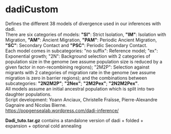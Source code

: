 # dadiCustom
Defines the different 38 models of divergence used in our inferences with dadi.  
There are six categories of models: **"SI"**: Strict Isolation, **"IM"**: Isolation with Migration, **"AM"**: Ancient Migration, **"PAM"**: Periodic Ancient Migration, **"SC"**: Secondary Contact and **"PSC"**: Periodic Secondary Contact.  
Each model comes in subcategories: "no suffix": Reference model; "ex": Exponential growth; "2N": Background selection with 2 categories of population size in the genome (we assume population size is reduced by a given factor in non-recombining regions); "2M2P": Selection against migrants with 2 categories of migration rate in the genome (we assume migration is zero in barrier regions); and the combinations between subcategories: **"2N2M2P"**; **"2Nex"**; **"2M2Pex"**; **"2N2M2Pex"**.  
All models assume an initial ancestral population which is split into two daughter populations.  
Script development: Yoann Anciaux, Christelle Fraïsse, Pierre-Alexandre Gagnaire and Nicolas Bierne.  
https://popgensealab.wordpress.com/dadi-inference/  
  
  
**Dadi_tuto.tar.gz** contains a standalone version of dadi + folded + expansion + optional cold annealing  

